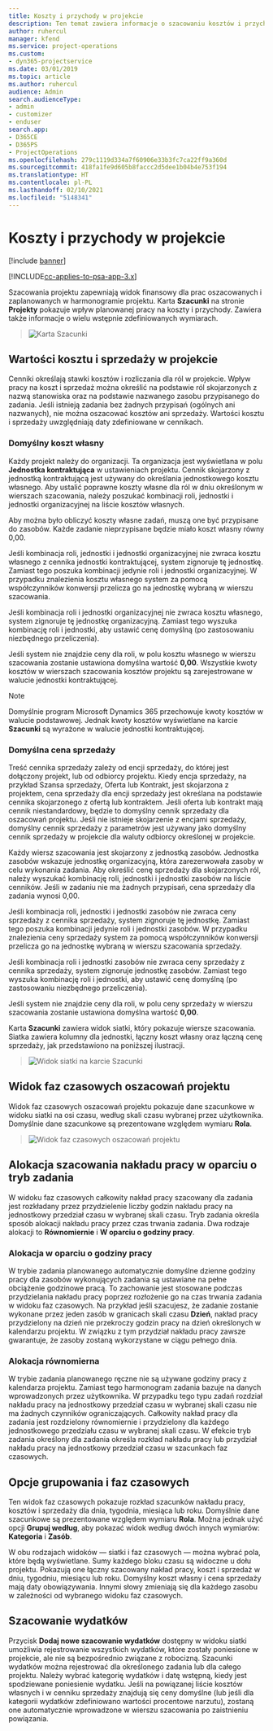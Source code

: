 ```yaml
---
title: Koszty i przychody w projekcie
description: Ten temat zawiera informacje o szacowaniu kosztów i przychodów w projekcie.
author: ruhercul
manager: kfend
ms.service: project-operations
ms.custom:
- dyn365-projectservice
ms.date: 03/01/2019
ms.topic: article
ms.author: ruhercul
audience: Admin
search.audienceType:
- admin
- customizer
- enduser
search.app:
- D365CE
- D365PS
- ProjectOperations
ms.openlocfilehash: 279c1119d334a7f60906e33b3fc7ca22ff9a360d
ms.sourcegitcommit: 418fa1fe9d605b8faccc2d5dee1b04b4e753f194
ms.translationtype: HT
ms.contentlocale: pl-PL
ms.lasthandoff: 02/10/2021
ms.locfileid: "5148341"
---
```

# <a name="project-costs-and-revenue"></a>Koszty i przychody w projekcie

[!include [banner](../includes/psa-now-project-operations.md)]

[!INCLUDE[cc-applies-to-psa-app-3.x](../includes/cc-applies-to-psa-app-3x.md)]

Szacowania projektu zapewniają widok finansowy dla prac oszacowanych i zaplanowanych w harmonogramie projektu. Karta **Szacunki** na stronie **Projekty** pokazuje wpływ planowanej pracy na koszty i przychody. Zawiera także informacje o wielu wstępnie zdefiniowanych wymiarach. 

> ![Karta Szacunki](media/project-5.png)

## <a name="cost-and-sales-values-of-the-project"></a>Wartości kosztu i sprzedaży w projekcie

Cenniki określają stawki kosztów i rozliczania dla ról w projekcie. Wpływ pracy na koszt i sprzedaż można określić na podstawie ról skojarzonych z nazwą stanowiska oraz na podstawie nazwanego zasobu przypisanego do zadania. Jeśli istnieją zadania bez żadnych przypisań (ogólnych ani nazwanych), nie można oszacować kosztów ani sprzedaży. Wartości kosztu i sprzedaży uwzględniają daty zdefiniowane w cennikach.

### <a name="default-cost-price"></a>Domyślny koszt własny  

Każdy projekt należy do organizacji. Ta organizacja jest wyświetlana w polu **Jednostka kontraktująca** w ustawieniach projektu. Cennik skojarzony z jednostką kontraktującą jest używany do określania jednostkowego kosztu własnego. Aby ustalić poprawne koszty własne dla ról w dniu określonym w wierszach szacowania, należy poszukać kombinacji roli, jednostki i jednostki organizacyjnej na liście kosztów własnych. 

Aby można było obliczyć koszty własne zadań, muszą one być przypisane do zasobów. Każde zadanie nieprzypisane będzie miało koszt własny równy 0,00.

Jeśli kombinacja roli, jednostki i jednostki organizacyjnej nie zwraca kosztu własnego z cennika jednostki kontraktującej, system zignoruje tę jednostkę. Zamiast tego poszuka kombinacji jedynie roli i jednostki organizacyjnej. W przypadku znalezienia kosztu własnego system za pomocą współczynników konwersji przelicza go na jednostkę wybraną w wierszu szacowania.

Jeśli kombinacja roli i jednostki organizacyjnej nie zwraca kosztu własnego, system zignoruje tę jednostkę organizacyjną. Zamiast tego wyszuka kombinację roli i jednostki, aby ustawić cenę domyślną (po zastosowaniu niezbędnego przeliczenia).

Jeśli system nie znajdzie ceny dla roli, w polu kosztu własnego w wierszu szacowania zostanie ustawiona domyślna wartość **0,00**. Wszystkie kwoty kosztów w wierszach szacowania kosztów projektu są zarejestrowane w walucie jednostki kontraktującej.

> [!NOTE]
> Domyślnie program Microsoft Dynamics 365 przechowuje kwoty kosztów w walucie podstawowej. Jednak kwoty kosztów wyświetlane na karcie **Szacunki** są wyrażone w walucie jednostki kontraktującej.  

### <a name="default-sales-price"></a>Domyślna cena sprzedaży 

Treść cennika sprzedaży zależy od encji sprzedaży, do której jest dołączony projekt, lub od odbiorcy projektu. Kiedy encja sprzedaży, na przykład Szansa sprzedaży, Oferta lub Kontrakt, jest skojarzona z projektem, cena sprzedaży dla encji sprzedaży jest określana na podstawie cennika skojarzonego z ofertą lub kontraktem. Jeśli oferta lub kontrakt mają cennik niestandardowy, będzie to domyślny cennik sprzedaży dla oszacowań projektu. Jeśli nie istnieje skojarzenie z encjami sprzedaży, domyślny cennik sprzedaży z parametrów jest używany jako domyślny cennik sprzedaży w projekcie dla waluty odbiorcy określonej w projekcie.

Każdy wiersz szacowania jest skojarzony z jednostką zasobów. Jednostka zasobów wskazuje jednostkę organizacyjną, która zarezerwowała zasoby w celu wykonania zadania. Aby określić cenę sprzedaży dla skojarzonych ról, należy wyszukać kombinację roli, jednostki i jednostki zasobów na liście cenników. Jeśli w zadaniu nie ma żadnych przypisań, cena sprzedaży dla zadania wynosi 0,00.

Jeśli kombinacja roli, jednostki i jednostki zasobów nie zwraca ceny sprzedaży z cennika sprzedaży, system zignoruje tę jednostkę. Zamiast tego poszuka kombinacji jedynie roli i jednostki zasobów. W przypadku znalezienia ceny sprzedaży system za pomocą współczynników konwersji przelicza go na jednostkę wybraną w wierszu szacowania sprzedaży. 

Jeśli kombinacja roli i jednostki zasobów nie zwraca ceny sprzedaży z cennika sprzedaży, system zignoruje jednostkę zasobów. Zamiast tego wyszuka kombinację roli i jednostki, aby ustawić cenę domyślną (po zastosowaniu niezbędnego przeliczenia).

Jeśli system nie znajdzie ceny dla roli, w polu ceny sprzedaży w wierszu szacowania zostanie ustawiona domyślna wartość **0,00**.

Karta **Szacunki** zawiera widok siatki, który pokazuje wiersze szacowania. Siatka zawiera kolumny dla jednostki, łączny koszt własny oraz łączną cenę sprzedaży, jak przedstawiono na poniższej ilustracji. 

> ![Widok siatki na karcie Szacunki](media/project-6.png)

## <a name="time-phased-view-of-project-estimates"></a>Widok faz czasowych oszacowań projektu

Widok faz czasowych oszacowań projektu pokazuje dane szacunkowe w widoku siatki na osi czasu, według skali czasu wybranej przez użytkownika. Domyślnie dane szacunkowe są prezentowane względem wymiaru **Rola**.

> ![Widok faz czasowych oszacowań projektu](media/project-7.png)

## <a name="allocating-estimated-effort-based-on-the-task-mode"></a>Alokacja szacowania nakładu pracy w oparciu o tryb zadania

W widoku faz czasowych całkowity nakład pracy szacowany dla zadania jest rozkładany przez przydzielenie liczby godzin nakładu pracy na jednostkowy przedział czasu w wybranej skali czasu. Tryb zadania określa sposób alokacji nakładu pracy przez czas trwania zadania. Dwa rodzaje alokacji to **Równomiernie** i **W oparciu o godziny pracy**.

### <a name="work-hours-based-allocation"></a>Alokacja w oparciu o godziny pracy
 
W trybie zadania planowanego automatycznie domyślne dzienne godziny pracy dla zasobów wykonujących zadania są ustawiane na pełne obciążenie godzinowe pracą. To zachowanie jest stosowane podczas przydzielania nakładu pracy poprzez rozłożenie go na czas trwania zadania w widoku faz czasowych. Na przykład jeśli szacujesz, że zadanie zostanie wykonane przez jeden zasób w granicach skali czasu **Dzień**, nakład pracy przydzielony na dzień nie przekroczy godzin pracy na dzień określonych w kalendarzu projektu. W związku z tym przydział nakładu pracy zawsze gwarantuje, że zasoby zostaną wykorzystane w ciągu pełnego dnia.

### <a name="even-allocation"></a>Alokacja równomierna

W trybie zadania planowanego ręczne nie są używane godziny pracy z kalendarza projektu. Zamiast tego harmonogram zadania bazuje na danych wprowadzonych przez użytkownika. W przypadku tego typu zadań rozdział nakładu pracy na jednostkowy przedział czasu w wybranej skali czasu nie ma żadnych czynników ograniczających. Całkowity nakład pracy dla zadania jest rozdzielony równomiernie i przydzielony dla każdego jednostkowego przedziału czasu w wybranej skali czasu. W efekcie tryb zadania określony dla zadania określa rozkład nakładu pracy lub przydział nakładu pracy na jednostkowy przedział czasu w szacunkach faz czasowych.

## <a name="grouping-and-time-phasing-options"></a>Opcje grupowania i faz czasowych

Ten widok faz czasowych pokazuje rozkład szacunków nakładu pracy, kosztów i sprzedaży dla dnia, tygodnia, miesiąca lub roku. Domyślnie dane szacunkowe są prezentowane względem wymiaru **Rola**. Można jednak użyć opcji **Grupuj według**, aby pokazać widok według dwóch innych wymiarów: **Kategoria** i **Zasób**.

W obu rodzajach widoków — siatki i faz czasowych — można wybrać pola, które będą wyświetlane. Sumy każdego bloku czasu są widoczne u dołu projektu. Pokazują one łączny szacowany nakład pracy, koszt i sprzedaż w dniu, tygodniu, miesiącu lub roku. Domyślny koszt własny i cena sprzedaży mają daty obowiązywania. Innymi słowy zmieniają się dla każdego zasobu w zależności od wybranego widoku faz czasowych.

## <a name="expense-estimates"></a>Szacowanie wydatków

Przycisk **Dodaj nowe szacowanie wydatków** dostępny w widoku siatki umożliwia rejestrowanie wszystkich wydatków, które zostały poniesione w projekcie, ale nie są bezpośrednio związane z robocizną. Szacunki wydatków można rejestrować dla określonego zadania lub dla całego projektu. Należy wybrać kategorię wydatków i datę wstępną, kiedy jest spodziewane poniesienie wydatku. Jeśli na powiązanej liście kosztów własnych i w cenniku sprzedaży znajdują się ceny domyślne (lub jeśli dla kategorii wydatków zdefiniowano wartości procentowe narzutu), zostaną one automatycznie wprowadzone w wierszu szacowania po zaistnieniu powiązania.
